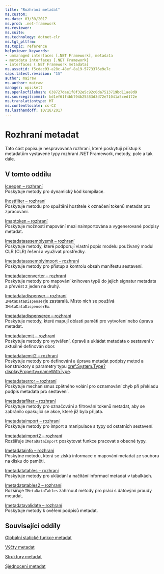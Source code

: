 ```yaml
---
title: "Rozhraní metadat"
ms.custom: 
ms.date: 03/30/2017
ms.prod: .net-framework
ms.reviewer: 
ms.suite: 
ms.technology: dotnet-clr
ms.tgt_pltfrm: 
ms.topic: reference
helpviewer_keywords:
- unmanaged interfaces [.NET Framework], metadata
- metadata interfaces [.NET Framework]
- interfaces (.NET Framework metadata]
ms.assetid: f5cdac93-a28c-48ef-8a19-5773376e9e7c
caps.latest.revision: "15"
author: mairaw
ms.author: mairaw
manager: wpickett
ms.openlocfilehash: 638727dae1f0f32e5c92c0da7513719bd11ae8d9
ms.sourcegitcommit: bd1ef61f4bb794b25383d3d72e71041a5ced172e
ms.translationtype: MT
ms.contentlocale: cs-CZ
ms.lasthandoff: 10/18/2017
---
```

# <a name="metadata-interfaces"></a>Rozhraní metadat
Tato část popisuje nespravovaná rozhraní, které poskytují přístup k metadatům vystavené typy rozhraní .NET Framework, metody, pole a tak dále.  
  
## <a name="in-this-section"></a>V tomto oddílu  
 [Iceegen – rozhraní](../../../../docs/framework/unmanaged-api/metadata/iceegen-interface.md)  
 Poskytuje metody pro dynamický kód kompilace.  
  
 [Ihostfilter – rozhraní](../../../../docs/framework/unmanaged-api/metadata/ihostfilter-interface.md)  
 Poskytuje metodu pro spuštění hostitele k označení tokenů metadat pro zpracování.  
  
 [Imaptoken – rozhraní](../../../../docs/framework/unmanaged-api/metadata/imaptoken-interface.md)  
 Poskytuje možnosti mapování mezi naimportována a vygenerované podpisy metadat.  
  
 [Imetadataassemblyemit – rozhraní](../../../../docs/framework/unmanaged-api/metadata/imetadataassemblyemit-interface.md)  
 Poskytuje metody, které podporují vlastní popis modelu používaný modul CLR (CLR) řešení a využívat prostředky.  
  
 [Imetadataassemblyimport – rozhraní](../../../../docs/framework/unmanaged-api/metadata/imetadataassemblyimport-interface.md)  
 Poskytuje metody pro přístup a kontrolu obsah manifestu sestavení.  
  
 [Imetadataconverter – rozhraní](../../../../docs/framework/unmanaged-api/metadata/imetadataconverter-interface.md)  
 Poskytuje metody pro mapování knihoven typů do jejich signatur metadata a převést z jeden na druhý.  
  
 [Imetadatadispenser – rozhraní](../../../../docs/framework/unmanaged-api/metadata/imetadatadispenser-interface.md)  
 `IMetaDataDispenser`je zastaralá. Místo nich se používá `IMetaDataDispenserEx`.  
  
 [Imetadatadispenserex – rozhraní](../../../../docs/framework/unmanaged-api/metadata/imetadatadispenserex-interface.md)  
 Poskytuje metody, které mapují oblasti paměti pro vytvoření nebo úprava metadat.  
  
 [Imetadataemit – rozhraní](../../../../docs/framework/unmanaged-api/metadata/imetadataemit-interface.md)  
 Poskytuje metody pro vytváření, úpravě a ukládat metadata o sestavení v aktuálně definován obor.  
  
 [Imetadataemit2 – rozhraní](../../../../docs/framework/unmanaged-api/metadata/imetadataemit2-interface.md)  
 Poskytuje metody pro definování a úprava metadat podpisy metod a konstruktory s parametry typu <xref:System.Type?displayProperty=nameWithType>.  
  
 [Imetadataerror – rozhraní](../../../../docs/framework/unmanaged-api/metadata/imetadataerror-interface.md)  
 Poskytuje mechanismus zpětného volání pro oznamování chyb při překladu podpis metadata pro sestavení.  
  
 [Imetadatafilter – rozhraní](../../../../docs/framework/unmanaged-api/metadata/imetadatafilter-interface.md)  
 Poskytuje metody pro označování a filtrování tokenů metadat, aby se zabránilo opakující se akce, které již byla přijata.  
  
 [Imetadataimport – rozhraní](../../../../docs/framework/unmanaged-api/metadata/imetadataimport-interface.md)  
 Poskytuje metody pro import a manipulace s typy od ostatních sestavení.  
  
 [Imetadataimport2 – rozhraní](../../../../docs/framework/unmanaged-api/metadata/imetadataimport2-interface.md)  
 Rozšiřuje `IMetaDataImport` poskytovat funkce pracovat s obecné typy.  
  
 [Imetadatainfo – rozhraní](../../../../docs/framework/unmanaged-api/metadata/imetadatainfo-interface.md)  
 Poskytne metodu, která se získá informace o mapování metadat ze souboru na disku do paměti.  
  
 [Imetadatatables – rozhraní](../../../../docs/framework/unmanaged-api/metadata/imetadatatables-interface.md)  
 Poskytuje metody pro ukládání a načítání informací metadat v tabulkách.  
  
 [Imetadatatables2 – rozhraní](../../../../docs/framework/unmanaged-api/metadata/imetadatatables2-interface.md)  
 Rozšiřuje `IMetaDataTables` zahrnout metody pro práci s datovými proudy metadat.  
  
 [Imetadatavalidate – rozhraní](../../../../docs/framework/unmanaged-api/metadata/imetadatavalidate-interface.md)  
 Poskytuje metody k ověření podpisů metadat.  
  
## <a name="related-sections"></a>Související oddíly  
 [Globální statické funkce metadat](../../../../docs/framework/unmanaged-api/metadata/metadata-global-static-functions.md)  
  
 [Výčty metadat](../../../../docs/framework/unmanaged-api/metadata/metadata-enumerations.md)  
  
 [Struktury metadat](../../../../docs/framework/unmanaged-api/metadata/metadata-structures.md)  
  
 [Sjednocení metadat](../../../../docs/framework/unmanaged-api/metadata/metadata-unions.md)
